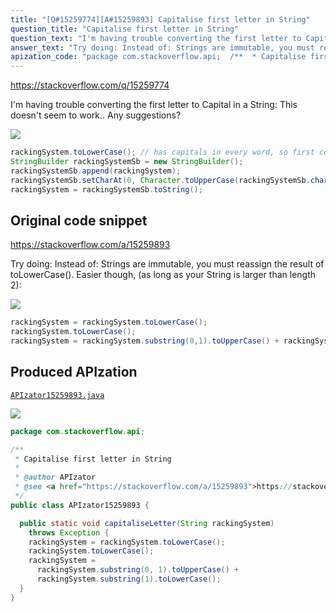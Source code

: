 ```yaml
---
title: "[Q#15259774][A#15259893] Capitalise first letter in String"
question_title: "Capitalise first letter in String"
question_text: "I'm having trouble converting the first letter to Capital in a String: This doesn't seem to work.. Any suggestions?"
answer_text: "Try doing: Instead of: Strings are immutable, you must reassign the result of toLowerCase(). Easier though, (as long as your String is larger than length 2):"
apization_code: "package com.stackoverflow.api;  /**  * Capitalise first letter in String  *  * @author APIzator  * @see <a href=\"https://stackoverflow.com/a/15259893\">https://stackoverflow.com/a/15259893</a>  */ public class APIzator15259893 {    public static void capitaliseLetter(String rackingSystem)     throws Exception {     rackingSystem = rackingSystem.toLowerCase();     rackingSystem.toLowerCase();     rackingSystem =       rackingSystem.substring(0, 1).toUpperCase() +       rackingSystem.substring(1).toLowerCase();   } }"
---
```


https://stackoverflow.com/q/15259774

I&#x27;m having trouble converting the first letter to Capital in a String:
This doesn&#x27;t seem to work..
Any suggestions?


<div class="code-logo"><img src="/stackoverflow.png" /></div>

```java
rackingSystem.toLowerCase(); // has capitals in every word, so first convert all to lower case
StringBuilder rackingSystemSb = new StringBuilder();
rackingSystemSb.append(rackingSystem);
rackingSystemSb.setCharAt(0, Character.toUpperCase(rackingSystemSb.charAt(0))); 
rackingSystem = rackingSystemSb.toString();
```


## Original code snippet

https://stackoverflow.com/a/15259893

Try doing:
Instead of:
Strings are immutable, you must reassign the result of toLowerCase().
Easier though, (as long as your String is larger than length 2):

<div class="code-logo"><img src="/stackoverflow.png" /></div>

```java
rackingSystem = rackingSystem.toLowerCase();
rackingSystem.toLowerCase();
rackingSystem = rackingSystem.substring(0,1).toUpperCase() + rackingSystem.substring(1).toLowerCase();
```

## Produced APIzation

[`APIzator15259893.java`](https://github.com/pasqualesalza/apization/raw/main/data/search/APIzator15259893.java)

<div class="code-logo"><img src="/apizator.png" /></div>

```java
package com.stackoverflow.api;

/**
 * Capitalise first letter in String
 *
 * @author APIzator
 * @see <a href="https://stackoverflow.com/a/15259893">https://stackoverflow.com/a/15259893</a>
 */
public class APIzator15259893 {

  public static void capitaliseLetter(String rackingSystem)
    throws Exception {
    rackingSystem = rackingSystem.toLowerCase();
    rackingSystem.toLowerCase();
    rackingSystem =
      rackingSystem.substring(0, 1).toUpperCase() +
      rackingSystem.substring(1).toLowerCase();
  }
}

```